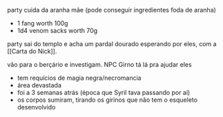 party cuida da aranha mãe (pode conseguir ingredientes foda de aranha)
- 1 fang worth 100g
- 1d4 venom sacks worth 70g

party sai do templo e acha um pardal dourado esperando por eles, com a [[Carta do Nick]].

vão para o berçário e investigam. NPC Girno tá lá pra ajudar eles

- tem requícios de magia negra/necromancia
- área devastada
- foi a 3 semanas atrás (época que Syril tava passando por aí)
- os corpos sumiram, tirando os girinos que não tem o esqueleto desenvolvido